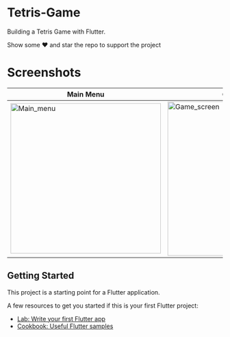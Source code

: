 # Tetris-Game

Building a Tetris Game with Flutter.

Show some ❤️ and star the repo to support the project

# Screenshots


| Main Menu | Game Screen   | Score Board |
|-----------------|-----------------|---------------|
| <img width="351" alt="Main_menu" src="https://user-images.githubusercontent.com/15650332/83326528-0e1ee300-a275-11ea-980a-3fb8fd6ae1cd.png" width="250"> | <img width="360" alt="Game_screen" src="https://user-images.githubusercontent.com/15650332/83326531-0f501000-a275-11ea-8b7a-78217052405b.png" width="250"> | <img width="360" alt="Score" src="https://user-images.githubusercontent.com/15650332/83326532-0fe8a680-a275-11ea-8747-c01b12518e08.png" width="250">


## Getting Started

This project is a starting point for a Flutter application.

A few resources to get you started if this is your first Flutter project:

- [Lab: Write your first Flutter app](https://flutter.dev/docs/get-started/codelab)
- [Cookbook: Useful Flutter samples](https://flutter.dev/docs/cookbook)
